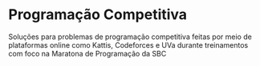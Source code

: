 # Programação Competitiva
Soluções para problemas de programação competitiva feitas por meio de plataformas online como Kattis, Codeforces e UVa durante treinamentos com foco na Maratona de Programação da SBC

